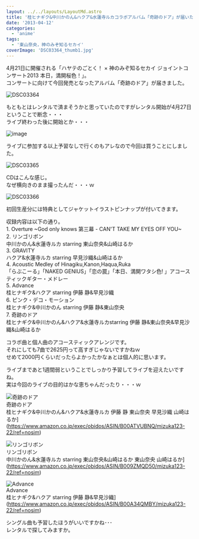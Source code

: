 ```yaml
---
layout: ../../layouts/LayoutMd.astro
title: '桂ヒナギク&中川かのん&ハクア&水蓮寺ルカコラボアルバム「奇跡のドア」が届いた！'
date: '2013-04-12'
categories:
  - 'anime'
tags:
  - '東山奈央，神のみぞ知るセカイ'
coverImage: 'DSC03364_thumb1.jpg'
---
```


4月21日に開催される「ハヤテのごとく！ × 神のみぞ知るセカイ ジョイントコンサート2013 本日，満開桜色！」。  
コンサートに向けて今回発売となったアルバム「奇跡のドア」が届きました。

![DSC03364](/archive/images/DSC03364_thumb.jpg 'DSC03364')

もともとはレンタルで済まそうかと思っていたのですがレンタル開始が4月27日ということで断念・・・  
ライブ終わった後に開始とか・・・

![image](/archive/images/image_thumb14.png 'image')

ライブに参加する以上予習なしで行くのもアレなので今回は買うことにしました。

![DSC03365](/archive/images/DSC03365_thumb.jpg 'DSC03365')

CDはこんな感じ。  
なぜ横向きのまま撮ったんだ・・・ｗ

![DSC03366](/archive/images/DSC03366_thumb.jpg 'DSC03366')

初回生産分には特典としてジャケットイラストピンナップが付いてきます。

収録内容は以下の通り。  
1\. Overture ~God only knows 第三幕 - CAN'T TAKE MY EYES OFF YOU~  
2\. リンゴリボン  
中川かのん&水蓮寺ルカ starring 東山奈央&山崎はるか  
3\. GRAVITY  
ハクア&水蓮寺ルカ starring 早見沙織&山崎はるか  
4\. Acoustic Medley of Hinagiku,Kanon,Haqua,Ruka  
「らぶこーる」「NAKED GENIUS」「恋の罠」「本日、満開ワタシ色! 」アコースティックギター・メドレー  
5\. Advance  
桂ヒナギク&ハクア starring 伊藤 静&早見沙織  
6\. ピンク・デコ・モーション  
桂ヒナギク&中川かのん starring 伊藤 静&東山奈央  
7\. 奇跡のドア  
桂ヒナギク&中川かのん&ハクア&水蓮寺ルカstarring 伊藤 静&東山奈央&早見沙織&山崎はるか

コラボ曲と個人曲のアコースティックアレンジです。  
それにしても7曲で2625円って高すぎじゃないですかねｗ  
せめて2000円くらいだったらよかったかなぁとは個人的に思います。

ライブまであと1週間弱ということでしっかり予習してライブを迎えたいですね。  
実は今回のライブの目的はかな恵ちゃんだったり・・・ｗ

![奇跡のドア](/archive/images/41caQ916YQL._SL160_.jpg)  
奇跡のドア  
桂ヒナギク&中川かのん&ハクア&水蓮寺ルカ 伊藤 静 東山奈央 早見沙織 山崎はるか](https://www.amazon.co.jp/exec/obidos/ASIN/B00ATVUBNQ/mizuka123-22/ref=nosim)

![リンゴリボン](/archive/images/516pXuk%2BlzL._SL160_.jpg)  
リンゴリボン  
中川かのん&水蓮寺ルカ starring 東山奈央&山崎はるか 東山奈央 山崎はるか](https://www.amazon.co.jp/exec/obidos/ASIN/B009ZMQD50/mizuka123-22/ref=nosim)

![Advance](/archive/images/51DlFKXWriL._SL160_.jpg)  
Advance  
桂ヒナギク&ハクア starring 伊藤 静&早見沙織](https://www.amazon.co.jp/exec/obidos/ASIN/B00A34QMBY/mizuka123-22/ref=nosim)

シングル曲も予習したほうがいいですかね･･･  
レンタルで探してみますか。
